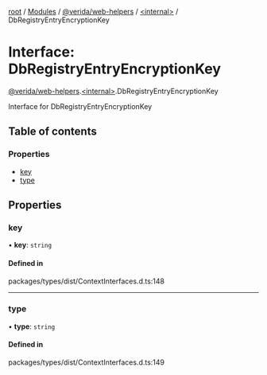 [root](../README.md) / [Modules](../modules.md) / [@verida/web-helpers](../modules/verida_web_helpers.md) / [<internal\>](../modules/verida_web_helpers._internal_.md) / DbRegistryEntryEncryptionKey

# Interface: DbRegistryEntryEncryptionKey

[@verida/web-helpers](../modules/verida_web_helpers.md).[<internal\>](../modules/verida_web_helpers._internal_.md).DbRegistryEntryEncryptionKey

Interface for DbRegistryEntryEncryptionKey

## Table of contents

### Properties

- [key](verida_web_helpers._internal_.DbRegistryEntryEncryptionKey.md#key)
- [type](verida_web_helpers._internal_.DbRegistryEntryEncryptionKey.md#type)

## Properties

### key

• **key**: `string`

#### Defined in

packages/types/dist/ContextInterfaces.d.ts:148

___

### type

• **type**: `string`

#### Defined in

packages/types/dist/ContextInterfaces.d.ts:149
